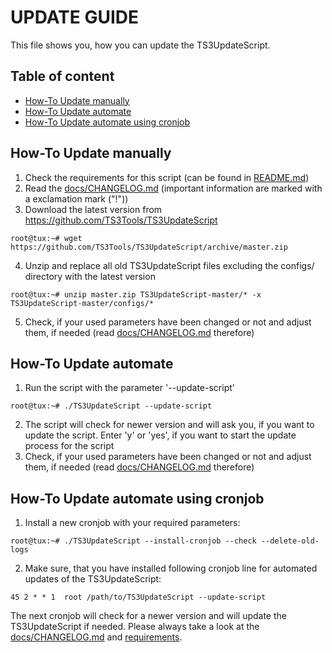 # UPDATE GUIDE

This file shows you, how you can update the TS3UpdateScript.

## Table of content

- [How-To Update manually](#how-to-update-manually)
- [How-To Update automate](#how-to-update-automate)
- [How-To Update automate using cronjob](#how-to-update-automate-using-cronjob)

## How-To Update manually

1. Check the requirements for this script (can be found in [README.md](../README.md#requirements))
2. Read the [docs/CHANGELOG.md](CHANGELOG.md) (important information are marked with a exclamation mark ("!"))
3. Download the latest version from https://github.com/TS3Tools/TS3UpdateScript

  ``root@tux:~# wget https://github.com/TS3Tools/TS3UpdateScript/archive/master.zip``

4. Unzip and replace all old TS3UpdateScript files excluding the configs/ directory with the latest version

  ``root@tux:~# unzip master.zip TS3UpdateScript-master/* -x TS3UpdateScript-master/configs/*``

5. Check, if your used parameters have been changed or not and adjust them, if needed (read [docs/CHANGELOG.md](CHANGELOG.md) therefore)

## How-To Update automate

1. Run the script with the parameter '--update-script'

  ``root@tux:~# ./TS3UpdateScript --update-script``

2. The script will check for newer version and will ask you, if you want to update the script. Enter 'y' or 'yes', if you want to start the update process for the script
3. Check, if your used parameters have been changed or not and adjust them, if needed (read [docs/CHANGELOG.md](CHANGELOG.md) therefore)

## How-To Update automate using cronjob

1. Install a new cronjob with your required parameters:

  ``root@tux:~# ./TS3UpdateScript --install-cronjob --check --delete-old-logs``

2. Make sure, that you have installed following cronjob line for automated updates of the TS3UpdateScript:

  ``45 2 * * 1  root /path/to/TS3UpdateScript --update-script``

The next cronjob will check for a newer version and will update the TS3UpdateScript if needed. Please always take a look at the [docs/CHANGELOG.md](CHANGELOG.md) and [requirements](../README.md#requirements).
